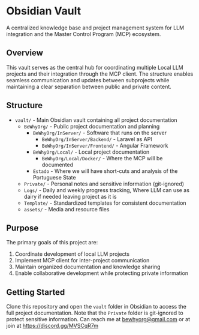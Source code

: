 # Obsidian Vault

A centralized knowledge base and project management system for LLM integration and the Master Control Program (MCP) ecosystem.

## Overview

This vault serves as the central hub for coordinating multiple Local LLM projects and their integration through the MCP client. The structure enables seamless communication and updates between subprojects while maintaining a clear separation between public and private content.

## Structure

- `vault/` - Main Obsidian vault containing all project documentation
  - `BeWhyOrg/` - Public project documentation and planning
    - `BeWhyOrg/InServer/` - Software that runs on the server
      - `BeWhyOrg/InServer/Backend/` - Laravel as API
      - `BeWhyOrg/InServer/Frontend/` - Angular Framework
    - `BeWhyOrg/Local/` - Local project documentation
      - `BeWhyOrg/Local/Docker/` - Where the MCP will be documented
    - `Estado` - Where we will have short-cuts and analysis of the Portuguese State
  - `Private/` - Personal notes and sensitive information (git-ignored)
  - `Logs/` - Daily and weekly progress tracking, Where LLM can use as dairy if needed leaving project as it is
  - `Template/` - Standardized templates for consistent documentation
  - `assets/` - Media and resource files

## Purpose

The primary goals of this project are:

1. Coordinate development of local LLM projects
2. Implement MCP client for inter-project communication
3. Maintain organized documentation and knowledge sharing
4. Enable collaborative development while protecting private information

## Getting Started

Clone this repository and open the `vault` folder in Obsidian to access the full project documentation. Note that the `Private` folder is git-ignored to protect sensitive information.
Can reach me at bewhyorg@gmail.com or at join at https://discord.gg/MVSCqR7m
